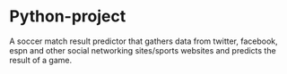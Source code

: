 # Python-project
A soccer match result predictor that gathers data from twitter, facebook, espn and other social networking sites/sports websites and predicts the result of a game.
